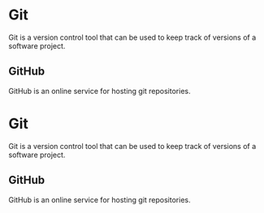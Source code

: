 # Git

Git is a version control tool that can be used to keep track of versions of a software project.

## GitHub

GitHub is an online service for hosting git repositories.
# Git

Git is a version control tool that can be used to keep track of versions of a software project.

## GitHub

GitHub is an online service for hosting git repositories.